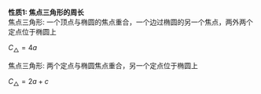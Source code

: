 **性质1: 焦点三角形的周长**  
焦点三角形: 一个顶点与椭圆的焦点重合，一个边过椭圆的另一个焦点，两外两个定点位于椭圆上

$C_{\triangle}=4a$

焦点三角形: 两个定点与椭圆焦点重合，另一个定点位于椭圆上

$C_{\triangle}=2a+c$  
